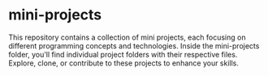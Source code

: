 # mini-projects
This repository contains a collection of mini projects, each focusing on different programming concepts and technologies. Inside the mini-projects folder, you'll find individual project folders with their respective files. Explore, clone, or contribute to these projects to enhance your skills.

